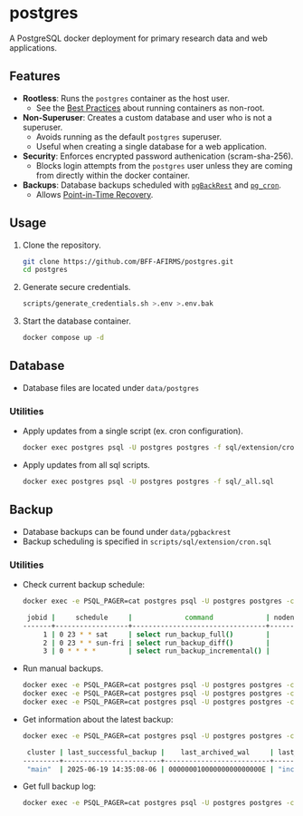 # postgres

A PostgreSQL docker deployment for primary research data and web applications.

## Features

- **Rootless**: Runs the `postgres` container as the host user.
    - See the [Best Practices](https://www.docker.com/blog/understanding-the-docker-user-instruction/) about running containers as non-root.
- **Non-Superuser**: Creates a custom database and user who is not a superuser.
    - Avoids running as the default `postgres` superuser.
    - Useful when creating a single database for a web application.
- **Security**: Enforces encrypted password authenication (scram-sha-256).
    - Blocks login attempts from the `postgres` user unless they are coming from directly within the docker container.
- **Backups**: Database backups scheduled with [`pgBackRest`](https://pgbackrest.org/) and [`pg_cron`](https://github.com/citusdata/pg_cron).
    - Allows [Point-in-Time Recovery](https://www.postgresql.org/docs/current/continuous-archiving.html).


## Usage

1. Clone the repository.

    ```bash
    git clone https://github.com/BFF-AFIRMS/postgres.git
    cd postgres
    ```

1. Generate secure credentials.

    ```bash
    scripts/generate_credentials.sh >.env >.env.bak
    ```

1. Start the database container.

    ```bash
    docker compose up -d
    ```

## Database

- Database files are located under `data/postgres`

### Utilities

- Apply updates from a single script (ex. cron configuration).

    ```bash
    docker exec postgres psql -U postgres postgres -f sql/extension/cron.sql
    ```

- Apply updates from all sql scripts.

    ```bash
    docker exec postgres psql -U postgres postgres -f sql/_all.sql
    ```

## Backup

- Database backups can be found under `data/pgbackrest`
- Backup scheduling is specified in `scripts/sql/extension/cron.sql`

### Utilities

- Check current backup schedule:

    ```bash
    docker exec -e PSQL_PAGER=cat postgres psql -U postgres postgres -c 'select * from cron.job;'

     jobid |     schedule     |             command             | nodename | nodeport | database | username | active |      jobname
    -------+------------------+---------------------------------+----------+----------+----------+----------+--------+--------------------
         1 | 0 23 * * sat     | select run_backup_full()        |          |     5432 | postgres | postgres | t      | backup_full
         2 | 0 23 * * sun-fri | select run_backup_diff()        |          |     5432 | postgres | postgres | t      | backup_diff
         3 | 0 * * * *        | select run_backup_incremental() |          |     5432 | postgres | postgres | t      | backup_incremental
     ```

- Run manual backups.

    ```bash
    docker exec -e PSQL_PAGER=cat postgres psql -U postgres postgres -c 'select backup.run_backup_full();' | tee backup_full.log
    docker exec -e PSQL_PAGER=cat postgres psql -U postgres postgres -c 'select backup.run_backup_diff();' | tee backup_diff.log
    docker exec -e PSQL_PAGER=cat postgres psql -U postgres postgres -c 'select backup.run_backup_incremental();' | tee backup_incremental.log
    ```

- Get information about the latest backup:

    ```bash
    docker exec -e PSQL_PAGER=cat postgres psql -U postgres postgres -c 'select * from backup.get_backup_latest();'

     cluster | last_successful_backup |    last_archived_wal     | last_backup_type
    ---------+------------------------+--------------------------+------------------
     "main"  | 2025-06-19 14:35:08-06 | 00000001000000000000000E | "incr"
    ```

- Get full backup log:

    ```bash
    docker exec -e PSQL_PAGER=cat postgres psql -U postgres postgres -c 'select * from backup.get_backup_log();' | less -S
    ```
